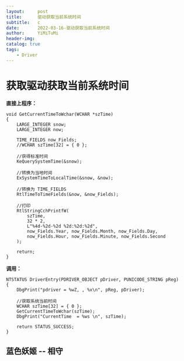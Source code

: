```yaml
---
layout:     post
title:      驱动获取当前系统时间
subtitle:   c
date:       2022-03-16-驱动获取当前系统时间
author:     YiMiTuMi
header-img: 
catalog: true
tags:
    - Driver
---
```


# 获取驱动获取当前系统时间

**直接上程序：**

	void GetCurrentTimeToWchar(WCHAR *szTime)
	{
		LARGE_INTEGER snow;
		LARGE_INTEGER now;
	
		TIME_FIELDS now_Fields;
		//WCHAR szTime[32] = { 0 };
	
		//获得标准时间
		KeQuerySystemTime(&snow);
	
		//转换为当地时间
		ExSystemTimeToLocalTime(&snow, &now);
	
		//转换为 TIME_FIELDS
		RtlTimeToTimeFields(&now, &now_Fields);
	
		//打印
		RtlStringCchPrintfW(
			szTime,
			32 * 2,
			L"%4d-%2d-%2d %2d:%2d:%2d",
			now_Fields.Year, now_Fields.Month, now_Fields.Day,
			now_Fields.Hour, now_Fields.Minute, now_Fields.Second
		);
	
		return;
	}


**调用：**

	NTSTATUS DriverEntry(PDRIVER_OBJECT pDriver, PUNICODE_STRING pReg) 
	{
		DbgPrint("pdriver = %wZ, , %x\n", pReg, pDriver);
	
		//获取系统当前时间
		WCHAR szTime[32] = { 0 };
		GetCurrentTimeToWchar(szTime);
		DbgPrint("CurrentTime  = %ws \n", szTime);
	
		return STATUS_SUCCESS;
	}

## 蓝色妖姬 -- 相守



